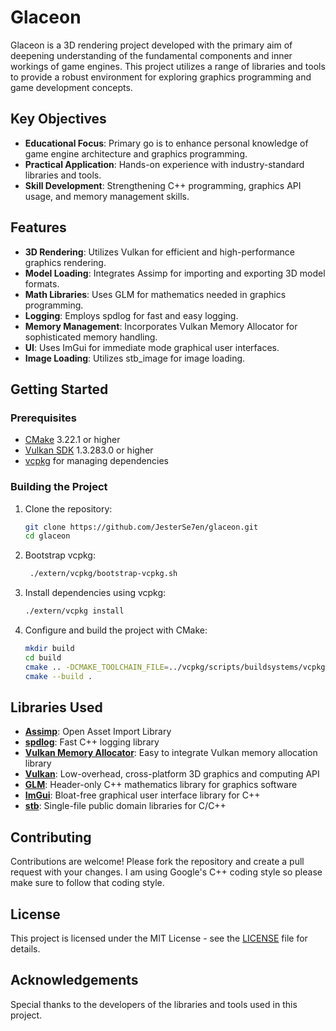 # Glaceon

Glaceon is a 3D rendering project developed with the primary aim of deepening understanding of the fundamental components and inner workings of game engines.
This project utilizes a range of libraries and tools to provide a robust environment for exploring graphics programming and game development concepts.

## Key Objectives

- **Educational Focus**: Primary go is to enhance personal knowledge of game engine architecture and graphics programming.
- **Practical Application**: Hands-on experience with industry-standard libraries and tools.
- **Skill Development**: Strengthening C++ programming, graphics API usage, and memory management skills.

## Features

- **3D Rendering**: Utilizes Vulkan for efficient and high-performance graphics rendering.
- **Model Loading**: Integrates Assimp for importing and exporting 3D model formats.
- **Math Libraries**: Uses GLM for mathematics needed in graphics programming.
- **Logging**: Employs spdlog for fast and easy logging.
- **Memory Management**: Incorporates Vulkan Memory Allocator for sophisticated memory handling.
- **UI**: Uses ImGui for immediate mode graphical user interfaces.
- **Image Loading**: Utilizes stb_image for image loading.

## Getting Started

### Prerequisites

- [CMake](https://cmake.org/) 3.22.1 or higher
- [Vulkan SDK](https://vulkan.lunarg.com/) 1.3.283.0 or higher
- [vcpkg](https://github.com/microsoft/vcpkg) for managing dependencies

### Building the Project

1. Clone the repository:
    ```sh
    git clone https://github.com/JesterSe7en/glaceon.git
    cd glaceon
    ```

2. Bootstrap vcpkg:
   ```sh
    ./extern/vcpkg/bootstrap-vcpkg.sh
    ```

3. Install dependencies using vcpkg:
    ```sh
    ./extern/vcpkg install
    ```

4. Configure and build the project with CMake:
    ```sh
    mkdir build
    cd build
    cmake .. -DCMAKE_TOOLCHAIN_FILE=../vcpkg/scripts/buildsystems/vcpkg.cmake
    cmake --build .
    ```

## Libraries Used

- **[Assimp](https://github.com/assimp/assimp)**: Open Asset Import Library
- **[spdlog](https://github.com/gabime/spdlog)**: Fast C++ logging library
- **[Vulkan Memory Allocator](https://github.com/GPUOpen-LibrariesAndSDKs/VulkanMemoryAllocator)**: Easy to integrate Vulkan memory allocation library
- **[Vulkan](https://www.khronos.org/vulkan/)**: Low-overhead, cross-platform 3D graphics and computing API
- **[GLM](https://github.com/g-truc/glm)**: Header-only C++ mathematics library for graphics software
- **[ImGui](https://github.com/ocornut/imgui)**: Bloat-free graphical user interface library for C++
- **[stb](https://github.com/nothings/stb)**: Single-file public domain libraries for C/C++

## Contributing

Contributions are welcome! Please fork the repository and create a pull request with your changes. I am using Google's C++ coding style so please make sure to follow that coding style.
## License

This project is licensed under the MIT License - see the [LICENSE](LICENSE) file for details.

## Acknowledgements

Special thanks to the developers of the libraries and tools used in this project.